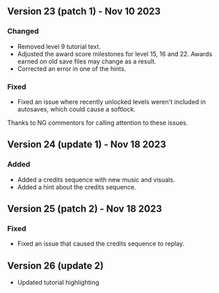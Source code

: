 ## Version 23 (patch 1) - Nov 10 2023

### Changed

- Removed level 9 tutorial text.
- Adjusted the award score milestones for level 15, 16 and 22. Awards earned on old save files may change as a result.
- Corrected an error in one of the hints.

### Fixed

- Fixed an issue where recently unlocked levels weren't included in autosaves, which could cause a softlock.

Thanks to NG commentors for calling attention to these issues.

## Version 24 (update 1) - Nov 18 2023

### Added

- Added a credits sequence with new music and visuals.
- Added a hint about the credits sequence.

## Version 25 (patch 2) - Nov 18 2023

### Fixed

- Fixed an issue that caused the credits sequence to replay.

## Version 26 (update 2)

- Updated tutorial highlighting 